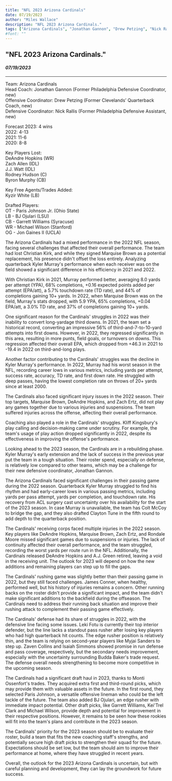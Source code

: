 ```yaml
---
title: "NFL 2023 Arizona Cardinals"
date: 07/19/2023
author: "Miles Wallace"
description: "NFL 2023 Arizona Cardinals."
tags: ["Arizona Cardinals", "Jonathan Gannon", "Drew Petzing", "Nick Rallis", "Kyzir White", "Paris Johnson Jr.", "BJ Ojulari", "Garrett Williams", "Michael Wilson", "Jon Gaines II", "Marquise Brown", "Kyler Murray", "James Conner", "Myjai Sanders", "Zaven Collins", "Isaiah Simmons", "Kei'Trel Clark",  ]
#font: ""
---
```

## "NFL 2023 Arizona Cardinals."
#### _07/19/2023_ 
____
Team: Arizona Cardinals  
Head Coach: Jonathan Gannon (Former Philadelphia Defensive Coordinator, new)  
Offensive Coordinator: Drew Petzing (Former Clevelands’ Quarterback Coach, new)  
Defensive Coordinator: Nick Rallis (Former Philadelphia Defensive Assistant, new)  
  
Forecast 2023: 4 wins  
2022: 4-13  
2021: 11-6  
2020: 8-8  
  
Key Players Lost:  
DeAndre Hopkins (WR)  
Zach Allen (IDL)  
J.J. Watt (IDL)  
Rodney Hudson (C)  
Byron Murphy (CB)  
  
Key Free Agents/Trades Added:  
Kyzir White (LB)  
  
Drafted Players:   
OT - Paris Johnson Jr. (Ohio State)  
LB - BJ Ojulari (LSU)  
CB - Garrett Williams (Syracuse)  
WR - Michael Wilson (Stanford)  
OG - Jon Gaines II (UCLA)  
    
The Arizona Cardinals had a mixed performance in the 2022 NFL season, facing several challenges that affected their overall performance. The team had lost Christian Kirk, and while they signed Marquise Brown as a potential replacement, his presence didn't offset the loss entirely. Analyzing quarterback Kyler Murray's performance when each receiver was on the field showed a significant difference in his efficiency in 2021 and 2022.

With Christian Kirk in 2021, Murray performed better, averaging 8.0 yards per attempt (YPA), 68% completions, +0.16 expected points added per attempt (EPA/att), a 5.7% touchdown rate (TD rate), and 44% of completions gaining 10+ yards. In 2022, when Marquise Brown was on the field, Murray's stats dropped, with 5.9 YPA, 65% completions, +0.04 EPA/att, a 3.0% TD rate, and 37% of completions gaining 10+ yards.

One significant reason for the Cardinals' struggles in 2022 was their inability to convert long-yardage third downs. In 2021, the team set a historical record, converting an impressive 56% of third-and-7-to-10-yard attempts into first downs. However, in 2022, they regressed significantly in this area, resulting in more punts, field goals, or turnovers on downs. This regression affected their overall EPA, which dropped from +46.3 in 2021 to -19.4 in 2022 on third-and-long plays.

Another factor contributing to the Cardinals' struggles was the decline in Kyler Murray's performance. In 2022, Murray had his worst season in the NFL, recording career lows in various metrics, including yards per attempt, success rate, accuracy, TD rate, and first down rate. He struggled with deep passes, having the lowest completion rate on throws of 20+ yards since at least 2000.

The Cardinals also faced significant injury issues in the 2022 season. Their top targets, Marquise Brown, DeAndre Hopkins, and Zach Ertz, did not play any games together due to various injuries and suspensions. The team suffered injuries across the offense, affecting their overall performance.

Coaching also played a role in the Cardinals' struggles. Kliff Kingsbury's play calling and decision-making came under scrutiny. For example, the team's usage of play action dropped significantly in 2022, despite its effectiveness in improving the offense's performance.

Looking ahead to the 2023 season, the Cardinals are in a rebuilding phase. Kyler Murray's early extension and the lack of success in the previous year put the team in a tough situation. Their roster spend, especially on defense, is relatively low compared to other teams, which may be a challenge for their new defensive coordinator, Jonathan Gannon.

The Arizona Cardinals faced significant challenges in their passing game during the 2022 season. Quarterback Kyler Murray struggled to find his rhythm and had early-career lows in various passing metrics, including yards per pass attempt, yards per completion, and touchdown rate. His recovery from ACL surgery cast uncertainty over his availability for the start of the 2023 season. In case Murray is unavailable, the team has Colt McCoy to bridge the gap, and they also drafted Clayton Tune in the fifth round to add depth to the quarterback position.

The Cardinals' receiving corps faced multiple injuries in the 2022 season. Key players like DeAndre Hopkins, Marquise Brown, Zach Ertz, and Rondale Moore missed significant games due to suspensions or injuries. The lack of continuity affected their overall performance, and the team struggled, recording the worst yards per route run in the NFL. Additionally, the Cardinals released DeAndre Hopkins and A.J. Green retired, leaving a void in the receiving unit. The outlook for 2023 will depend on how the new additions and remaining players can step up to fill the gaps.

The Cardinals' rushing game was slightly better than their passing game in 2022, but they still faced challenges. James Conner, when healthy, performed well, but his history of injuries remains a concern. Other running backs on the roster didn't provide a significant impact, and the team didn't make significant additions to the backfield during the offseason. The Cardinals need to address their running back situation and improve their rushing attack to complement their passing game effectively.

The Cardinals' defense had its share of struggles in 2022, with the defensive line facing some issues. Leki Fotu is currently their top interior defender, but the line lacks a standout pass rusher after losing key players who had high quarterback hit counts. The edge rusher position is relatively thin, and the team is relying on second-year players like Myjai Sanders to step up. Zaven Collins and Isaiah Simmons showed promise in run defense and pass coverage, respectively, but the secondary needs improvement, especially with the uncertainty surrounding Budda Baker's trade request. The defense overall needs strengthening to become more competitive in the upcoming season.

The Cardinals had a significant draft haul in 2023, thanks to Monti Ossenfort's trades. They acquired extra first and third-round picks, which may provide them with valuable assets in the future. In the first round, they selected Paris Johnson, a versatile offensive lineman who could be the left tackle of the future. The team also added BJ Ojulari, an edge rusher with immediate impact potential. Other draft picks, like Garrett Williams, Kei'Trel Clark and Michael Wilson, provide depth and potential for improvement in their respective positions. However, it remains to be seen how these rookies will fit into the team's plans and contribute in the 2023 season.

The Cardinals' priority for the 2023 season should be to evaluate their roster, build a team that fits the new coaching staff's strengths, and potentially secure high draft picks to strengthen their squad for the future. Expectations should be set low, but the team should aim to improve their performance at home, where they have struggled in recent years.

Overall, the outlook for the 2023 Arizona Cardinals is uncertain, but with careful planning and development, they can lay the groundwork for future success.  